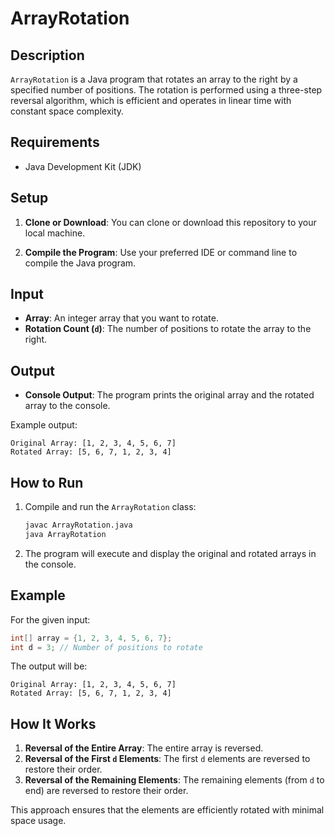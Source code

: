 # ArrayRotation

## Description

`ArrayRotation` is a Java program that rotates an array to the right by a specified number of positions. The rotation is performed using a three-step reversal algorithm, which is efficient and operates in linear time with constant space complexity.

## Requirements

- Java Development Kit (JDK)

## Setup

1. **Clone or Download**: You can clone or download this repository to your local machine.

2. **Compile the Program**: Use your preferred IDE or command line to compile the Java program.

## Input

- **Array**: An integer array that you want to rotate.
- **Rotation Count (`d`)**: The number of positions to rotate the array to the right.

## Output

- **Console Output**: The program prints the original array and the rotated array to the console. 

Example output:
```
Original Array: [1, 2, 3, 4, 5, 6, 7]
Rotated Array: [5, 6, 7, 1, 2, 3, 4]
```

## How to Run

1. Compile and run the `ArrayRotation` class:

   ```bash
   javac ArrayRotation.java
   java ArrayRotation
   ```

2. The program will execute and display the original and rotated arrays in the console.

## Example

For the given input:
```java
int[] array = {1, 2, 3, 4, 5, 6, 7};
int d = 3; // Number of positions to rotate
```

The output will be:
```
Original Array: [1, 2, 3, 4, 5, 6, 7]
Rotated Array: [5, 6, 7, 1, 2, 3, 4]
```

## How It Works

1. **Reversal of the Entire Array**: The entire array is reversed.
2. **Reversal of the First `d` Elements**: The first `d` elements are reversed to restore their order.
3. **Reversal of the Remaining Elements**: The remaining elements (from `d` to end) are reversed to restore their order.

This approach ensures that the elements are efficiently rotated with minimal space usage.



